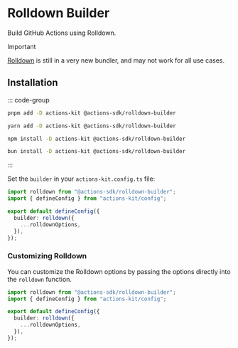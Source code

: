 # Rolldown Builder

Build GitHub Actions using Rolldown.

> [!IMPORTANT]
> [Rolldown](https://rolldown.rs) is still in a very new bundler, and may not work for all use cases.

## Installation

::: code-group

```bash [pnpm]
pnpm add -D actions-kit @actions-sdk/rolldown-builder
```

```bash [yarn]
yarn add -D actions-kit @actions-sdk/rolldown-builder
```

```bash [npm]
npm install -D actions-kit @actions-sdk/rolldown-builder
```

```bash [bun]
bun install -D actions-kit @actions-sdk/rolldown-builder
```

:::

Set the `builder` in your `actions-kit.config.ts` file:

```ts [actions-kit.config.ts]
import rolldown from "@actions-sdk/rolldown-builder";
import { defineConfig } from "actions-kit/config";

export default defineConfig({
  builder: rolldown({
    ...rolldownOptions,
  }),
});
```

### Customizing Rolldown

You can customize the Rolldown options by passing the options directly into the `rolldown` function.

```ts [actions-kit.config.ts]
import rolldown from "@actions-sdk/rolldown-builder";
import { defineConfig } from "actions-kit/config";

export default defineConfig({
  builder: rolldown({
    ...rolldownOptions,
  }),
});
```
